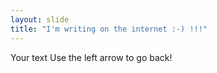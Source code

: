 ```yaml
---
layout: slide
title: "I'm writing on the internet :-) !!!"
---
```

Your text
Use the left arrow to go back!
